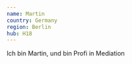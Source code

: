```yaml
---
name: Martin
country: Germany
region: Berlin
hub: H18
---
```

Ich bin Martin, und bin Profi in Mediation
